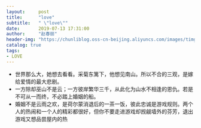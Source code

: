 ```yaml
---
layout:     post
title:      "love"
subtitle:   " \"love\""
date:       2019-07-13 17:31:00
author:     "赵春丽"
header-img: "https://chunliblog.oss-cn-beijing.aliyuncs.com/images/timg18DXQ6E7.jpg"
catalog: true
tags:
- LOVE
---
```

* 世界那么大，她想去看看。采菊东篱下，他想见南山。所以不合的三观，是嫁给爱情的最大悲剧。
* 一方除却巫山不是云；一方彼岸繁华三千，从此化为山水不相逢的恩仇。若是不可从一而终，不必踏上婚姻的船。
* 婚姻不是云雨之欢，是荷尔蒙消退后的一茶一饭，彼此忠诚是游戏规则。两个人的热闹和一个人的精彩都很好，但你不要走进游戏却觊觎墙外的芬芳，退出游戏又想品尝屋内的热
